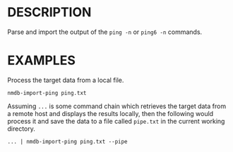 DESCRIPTION
===========

Parse and import the output of the `ping -n` or `ping6 -n` commands.


EXAMPLES
========

Process the target data from a local file.
```
nmdb-import-ping ping.txt
```

Assuming `...` is some command chain which retrieves the target data from a
remote host and displays the results locally, then the following would process
it and save the data to a file called `pipe.txt` in the current working
directory.
```
... | nmdb-import-ping ping.txt --pipe
```
